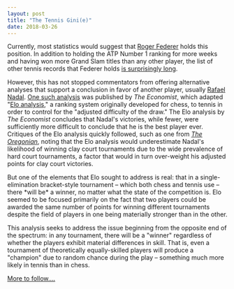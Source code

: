 ```yaml
---
layout: post
title: "The Tennis Gini(e)"
date: 2018-03-26
---
```


<p>Currently, most statistics would suggest that <a href="https://en.wikipedia.org/wiki/Roger_Federer">Roger Federer</a> holds this position.  In addition to holding the ATP Number 1 ranking for more weeks and having won more Grand Slam titles than any other player, the list of other tennis records that Federer holds <a href="https://en.wikipedia.org/wiki/List_of_career_achievements_by_Roger_Federer">is surprisingly long</a>.</p>

<p>However, this has not stopped commentators from offering alternative analyses that support a conclusion in favor of another player, usually <a href="https://en.wikipedia.org/wiki/Rafael_Nadal">Rafael Nadal</a>. <a href="https://www.economist.com/blogs/gametheory/2017/09/draws-tennis">One such analysis</a> was published by <em>The Economist</em>, which adapted "<a href="https://en.wikipedia.org/wiki/Elo_rating_system">Elo analysis</a>," a ranking system originally developed for chess, to tennis in order to control for the "adjusted difficulty of the draw."  The Elo analysis by <em>The Economist</em> concludes that Nadal's victories, while fewer, were sufficiently more difficult to conclude that he is the best player ever. Critiques of the Elo analysis quickly followed, such as one from <a href="http://www.oregonlive.com/the-spin-of-the-ball/index.ssf/2018/02/rafael_nadals_grand_slam_caree.html"><em>The Oregonian</em></a>, noting that the Elo analysis would underestimate Nadal's likelihood of winning clay court tournaments due to the wide prevalence of hard court tournaments, a factor that would in turn over-weight his adjusted points for clay court victories.</p>

<p>But one of the elements that Elo sought to address is real: that in a single-elimination bracket-style tournament – which both chess and tennis use – there *will be* a winner, no matter what the state of the competition is. Elo seemed to be focused primarily on the fact that two players could be awarded the same number of points for winning different tournaments despite the field of players in one being materially stronger than in the other. </p>

<p>This analysis seeks to address the issue beginning from the opposite end of the spectrum: in any tournament, there will be a "winner" regardless of whether the players exhibit material differences in skill.  That is, even a tournament of theoretically equally-skilled players will produce a "champion" due to random chance during the play – something much more likely in tennis than in chess.</p>

<p>
<a href="http://daviderroll.github.io/2018/04/05/Tennis-Gini-2.html">More to follow….</a></p>

